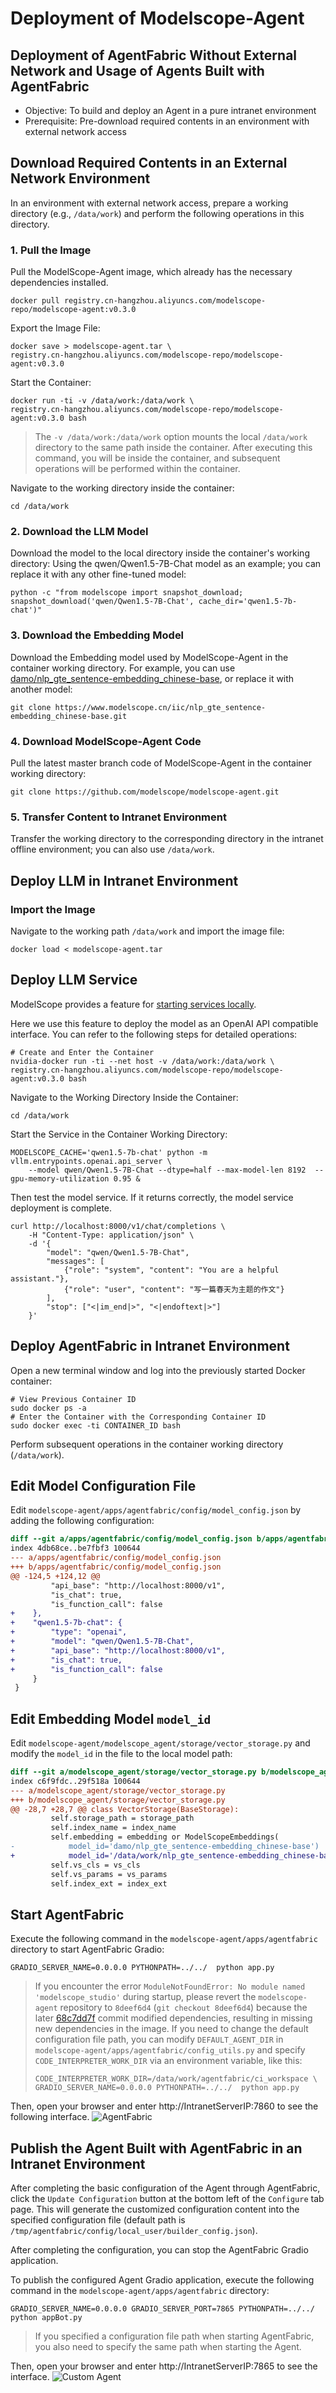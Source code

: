 # Deployment of Modelscope-Agent


## Deployment of AgentFabric Without External Network and Usage of Agents Built with AgentFabric


- Objective: To build and deploy an Agent in a pure intranet environment
- Prerequisite: Pre-download required contents in an environment with external network access

## Download Required Contents in an External Network Environment

In an environment with external network access, prepare a working directory (e.g., `/data/work`) and perform the following operations in this directory.

### 1. Pull the Image
Pull the ModelScope-Agent image, which already has the necessary dependencies installed.

```shell
docker pull registry.cn-hangzhou.aliyuncs.com/modelscope-repo/modelscope-agent:v0.3.0
```

Export the Image File:

```shell
docker save > modelscope-agent.tar \
registry.cn-hangzhou.aliyuncs.com/modelscope-repo/modelscope-agent:v0.3.0
```

Start the Container:

```shell
docker run -ti -v /data/work:/data/work \
registry.cn-hangzhou.aliyuncs.com/modelscope-repo/modelscope-agent:v0.3.0 bash
```

> The `-v /data/work:/data/work` option mounts the local `/data/work` directory to the same path inside the container. After executing this command, you will be inside the container, and subsequent operations will be performed within the container.

Navigate to the working directory inside the container:


```shell
cd /data/work
```

### 2. Download the LLM Model
Download the model to the local directory inside the container's working directory: Using the qwen/Qwen1.5-7B-Chat model as an example; you can replace it with any other fine-tuned model:

```shell
python -c "from modelscope import snapshot_download; snapshot_download('qwen/Qwen1.5-7B-Chat', cache_dir='qwen1.5-7b-chat')"
```

### 3. Download the Embedding Model
Download the Embedding model used by ModelScope-Agent in the container working directory. For example, you can use [damo/nlp_gte_sentence-embedding_chinese-base](https://github.com/modelscope/modelscope-agent/blob/master/modelscope_agent/storage/vector_storage.py#L31), or replace it with another model:


```shell
git clone https://www.modelscope.cn/iic/nlp_gte_sentence-embedding_chinese-base.git
```

### 4. Download ModelScope-Agent Code
Pull the latest master branch code of ModelScope-Agent in the container working directory:

```shell
git clone https://github.com/modelscope/modelscope-agent.git
```

### 5. Transfer Content to Intranet Environment
Transfer the working directory to the corresponding directory in the intranet offline environment; you can also use `/data/work`.

## Deploy LLM in Intranet Environment


### Import the Image
Navigate to the working path `/data/work` and import the image file:

```shell
docker load < modelscope-agent.tar
```

## Deploy LLM Service
ModelScope provides a feature for [starting services locally](https://modelscope.cn/docs/%E6%9C%AC%E5%9C%B0%E5%90%AF%E5%8A%A8%E6%9C%8D%E5%8A%A1).

Here we use this feature to deploy the model as an OpenAI API compatible interface. You can refer to the following steps for detailed operations:

```shell
# Create and Enter the Container
nvidia-docker run -ti --net host -v /data/work:/data/work \
registry.cn-hangzhou.aliyuncs.com/modelscope-repo/modelscope-agent:v0.3.0 bash
```

Navigate to the Working Directory Inside the Container:

```shell
cd /data/work
```

Start the Service in the Container Working Directory:

```shell
MODELSCOPE_CACHE='qwen1.5-7b-chat' python -m vllm.entrypoints.openai.api_server \
    --model qwen/Qwen1.5-7B-Chat --dtype=half --max-model-len 8192  --gpu-memory-utilization 0.95 &
```

Then test the model service. If it returns correctly, the model service deployment is complete.

```shell
curl http://localhost:8000/v1/chat/completions \
    -H "Content-Type: application/json" \
    -d '{
        "model": "qwen/Qwen1.5-7B-Chat",
        "messages": [
            {"role": "system", "content": "You are a helpful assistant."},
            {"role": "user", "content": "写一篇春天为主题的作文"}
        ],
        "stop": ["<|im_end|>", "<|endoftext|>"]
    }'
```

## Deploy AgentFabric in Intranet Environment


Open a new terminal window and log into the previously started Docker container:

```shell
# View Previous Container ID
sudo docker ps -a
# Enter the Container with the Corresponding Container ID
sudo docker exec -ti CONTAINER_ID bash
```

Perform subsequent operations in the container working directory (`/data/work`).
## Edit Model Configuration File
Edit `modelscope-agent/apps/agentfabric/config/model_config.json` by adding the following configuration:

```diff
diff --git a/apps/agentfabric/config/model_config.json b/apps/agentfabric/config/model_config.json
index 4db68ce..be7fbf3 100644
--- a/apps/agentfabric/config/model_config.json
+++ b/apps/agentfabric/config/model_config.json
@@ -124,5 +124,12 @@
         "api_base": "http://localhost:8000/v1",
         "is_chat": true,
         "is_function_call": false
+    },
+    "qwen1.5-7b-chat": {
+        "type": "openai",
+        "model": "qwen/Qwen1.5-7B-Chat",
+        "api_base": "http://localhost:8000/v1",
+        "is_chat": true,
+        "is_function_call": false
     }
 }
```

## Edit Embedding Model `model_id`
Edit `modelscope-agent/modelscope_agent/storage/vector_storage.py` and modify the `model_id` in the file to the local model path:

```diff
diff --git a/modelscope_agent/storage/vector_storage.py b/modelscope_agent/storage/vector_storage.py
index c6f9fdc..29f518a 100644
--- a/modelscope_agent/storage/vector_storage.py
+++ b/modelscope_agent/storage/vector_storage.py
@@ -28,7 +28,7 @@ class VectorStorage(BaseStorage):
         self.storage_path = storage_path
         self.index_name = index_name
         self.embedding = embedding or ModelScopeEmbeddings(
-            model_id='damo/nlp_gte_sentence-embedding_chinese-base')
+            model_id='/data/work/nlp_gte_sentence-embedding_chinese-base')
         self.vs_cls = vs_cls
         self.vs_params = vs_params
         self.index_ext = index_ext
```

## Start AgentFabric
Execute the following command in the `modelscope-agent/apps/agentfabric` directory to start AgentFabric Gradio:

```shell
GRADIO_SERVER_NAME=0.0.0.0 PYTHONPATH=../../  python app.py
```

> If you encounter the error `ModuleNotFoundError: No module named 'modelscope_studio'` during startup, please revert the `modelscope-agent` repository to `8deef6d4` (`git checkout 8deef6d4`) because the later [68c7dd7f](https://github.com/modelscope/modelscope-agent/commit/68c7dd7ffae0a1f93938ac3fa3fed7bfdfcdfb2b#diff-8544efbeb959a409d00730a025fd51bf9da42cd560aa4d2bd5e24f6ddbd8c9f5R7) commit modified dependencies, resulting in missing new dependencies in the image.
> If you need to change the default configuration file path, you can modify `DEFAULT_AGENT_DIR` in `modelscope-agent/apps/agentfabric/config_utils.py` and specify `CODE_INTERPRETER_WORK_DIR` via an environment variable, like this:
> ```shell
> CODE_INTERPRETER_WORK_DIR=/data/work/agentfabric/ci_workspace \
> GRADIO_SERVER_NAME=0.0.0.0 PYTHONPATH=../../  python app.py
> ```
Then, open your browser and enter http://IntranetServerIP:7860 to see the following interface.
![AgentFabric](../../resource/local_deploy.png)

## Publish the Agent Built with AgentFabric in an Intranet Environment

After completing the basic configuration of the Agent through AgentFabric, click the `Update Configuration` button at the bottom left of the `Configure` tab page. This will generate the customized configuration content into the specified configuration file (default path is `/tmp/agentfabric/config/local_user/builder_config.json`).

After completing the configuration, you can stop the AgentFabric Gradio application.

To publish the configured Agent Gradio application, execute the following command in the `modelscope-agent/apps/agentfabric` directory:

```shell
GRADIO_SERVER_NAME=0.0.0.0 GRADIO_SERVER_PORT=7865 PYTHONPATH=../../  python appBot.py
```
> If you specified a configuration file path when starting AgentFabric, you also need to specify the same path when starting the Agent.

Then, open your browser and enter http://IntranetServerIP:7865 to see the interface.
![Custom Agent](../../resource/local_deploy_agent.png)

